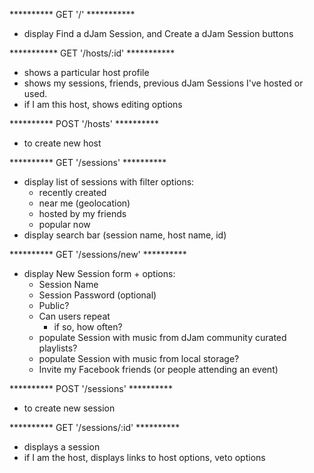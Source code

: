  **********   GET '/'       ***********
  - display Find a dJam Session, and Create a dJam Session buttons


 ***********   GET '/hosts/:id'  ***********
  - shows a particular host profile
  - shows my sessions, friends, previous dJam Sessions I've hosted or used.
  - if I am this host, shows editing options

 ********** POST '/hosts' **********
  - to create new host

 ********** GET '/sessions' **********
  - display list of sessions with filter options:
    - recently created
    - near me (geolocation)
    - hosted by my friends
    - popular now
  - display search bar (session name, host name, id)

 ********** GET '/sessions/new' **********
  - display New Session form + options:
    - Session Name
    - Session Password (optional)
    - Public?
    - Can users repeat
      - if so, how often?
    - populate Session with music from dJam community curated playlists?
    - populate Session with music from local storage?
    - Invite my Facebook friends (or people attending an event)

 ********** POST '/sessions' **********
  - to create new session

 ********** GET '/sessions/:id' **********
 - displays a session
 - if I am the host, displays links to host options, veto options

